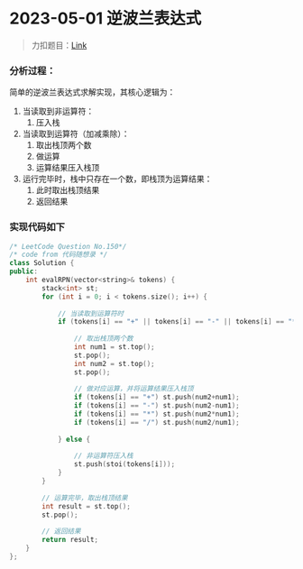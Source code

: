 # 2023-05-01 逆波兰表达式

> 力扣题目：[Link](https://leetcode.cn/problems/evaluate-reverse-polish-notation)

### 分析过程：

简单的逆波兰表达式求解实现，其核心逻辑为：

1. 当读取到非运算符：
   1. 压入栈
2. 当读取到运算符（加减乘除）：
   1. 取出栈顶两个数
   2. 做运算
   3. 运算结果压入栈顶
3. 运行完毕时，栈中只存在一个数，即栈顶为运算结果：
   1. 此时取出栈顶结果
   2. 返回结果

### 实现代码如下

```cpp
/* LeetCode Question No.150*/
/* code from 代码随想录 */
class Solution {
public:
    int evalRPN(vector<string>& tokens) {
        stack<int> st;
        for (int i = 0; i < tokens.size(); i++) {
            
            // 当读取到运算符时
            if (tokens[i] == "+" || tokens[i] == "-" || tokens[i] == "*" || tokens[i] == "/") {
                
                // 取出栈顶两个数
                int num1 = st.top();
                st.pop();
                int num2 = st.top();
                st.pop();
                
                // 做对应运算，并将运算结果压入栈顶
                if (tokens[i] == "+") st.push(num2+num1);
                if (tokens[i] == "-") st.push(num2-num1);
                if (tokens[i] == "*") st.push(num2*num1);
                if (tokens[i] == "/") st.push(num2/num1);
                
            } else {
                
                // 非运算符压入栈
                st.push(stoi(tokens[i]));
            }
        }
        
        // 运算完毕，取出栈顶结果
        int result = st.top();
        st.pop();
        
        // 返回结果
        return result;
    }
};
```

